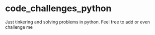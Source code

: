 # code_challenges_python
Just tinkering and solving problems in python. Feel free to add or even challenge me

